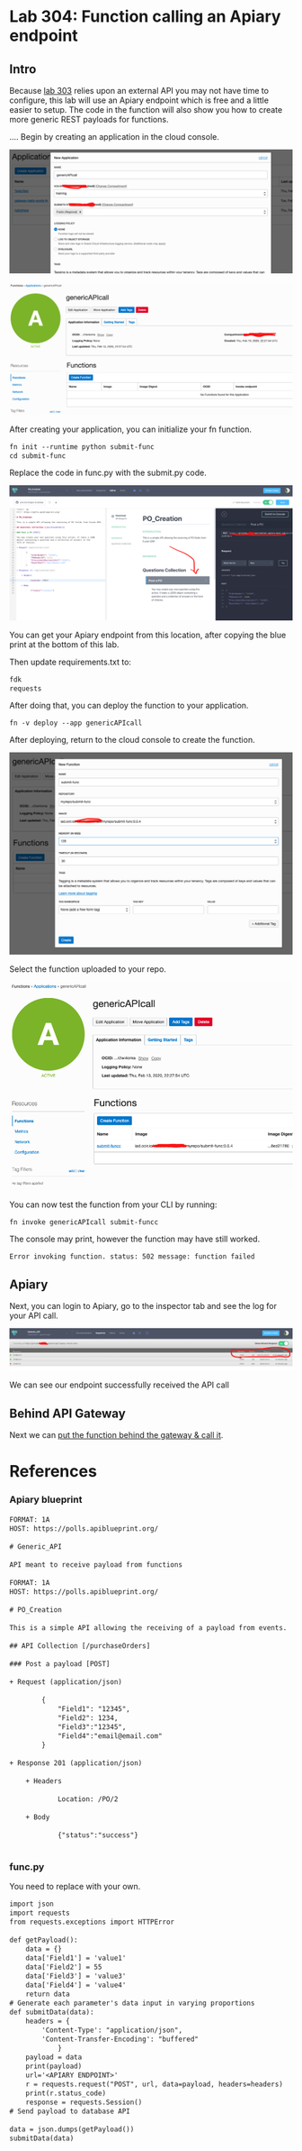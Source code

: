 # Lab 304: Function calling an Apiary endpoint

## Intro

Because [lab 303](https://github.com/GaryHostt/OCI_DevOps/blob/master/Lab303.md) relies upon an external API you may not have time to configure, this lab will use an Apiary endpoint which is free and a little easier to setup. The code in the function will also show you how to create more generic REST payloads for functions. 

....
Begin by creating an application in the cloud console. 

![](screenshotslab200/100.png) 

![](screenshotslab200/101.png) 

After creating your application, you can initialize your fn function.

```
fn init --runtime python submit-func
cd submit-func
```
Replace the code in func.py with the submit.py code. 


![](screenshotslab200/71.png) 

You can get your Apiary endpoint from this location, after copying the blue print at the bottom of this lab. 

Then update requirements.txt to:
```
fdk
requests
```
After doing that, you can deploy the function to your application.
```
fn -v deploy --app genericAPIcall
```
After deploying, return to the cloud console to create the function. 

![](screenshotslab200/102.png) 

Select the function uploaded to your repo.

![](screenshotslab200/104.png) 

You can now test the function from your CLI by running:

```
fn invoke genericAPIcall submit-funcc
```
The console may print, however the function may have still worked. 

```
Error invoking function. status: 502 message: function failed
```

## Apiary

Next, you can login to Apiary, go to the inspector tab and see the log for your API call.


![](screenshotslab200/105.png) 

We can see our endpoint successfully received the API call

## Behind API Gateway

Next we can [put the function behind the gateway & call it](https://github.com/GaryHostt/OCI_DevOps/blob/master/Lab303.md). 

# References 

### Apiary blueprint

```
FORMAT: 1A
HOST: https://polls.apiblueprint.org/

# Generic_API

API meant to receive payload from functions

FORMAT: 1A
HOST: https://polls.apiblueprint.org/

# PO_Creation

This is a simple API allowing the receiving of a payload from events.

## API Collection [/purchaseOrders]

### Post a payload [POST]

+ Request (application/json)

        {
            "Field1": "12345",
            "Field2": 1234,
            "Field3":"12345",
            "Field4":"email@email.com"
        }

+ Response 201 (application/json)

    + Headers

            Location: /PO/2

    + Body

            {"status":"success"}


```

### func.py 

You need to replace <APIARY ENDPOINT> with your own.
```
import json
import requests
from requests.exceptions import HTTPError

def getPayload():
    data = {}
    data['Field1'] = 'value1'
    data['Field2'] = 55
    data['Field3'] = 'value3'
    data['Field4'] = 'value4'
    return data
# Generate each parameter's data input in varying proportions
def submitData(data):
    headers = {
        'Content-Type': "application/json",
        'Content-Transfer-Encoding': "buffered"
            }
    payload = data
    print(payload)  
    url='<APIARY ENDPOINT>'
    r = requests.request("POST", url, data=payload, headers=headers)
    print(r.status_code)
    response = requests.Session()
# Send payload to database API

data = json.dumps(getPayload())
submitData(data)


```












